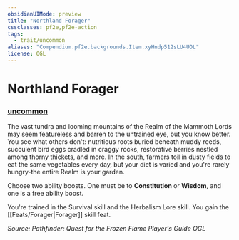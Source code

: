 ```yaml
---
obsidianUIMode: preview
title: "Northland Forager"
cssclasses: pf2e,pf2e-action
tags:
  - trait/uncommon
aliases: "Compendium.pf2e.backgrounds.Item.xyHndp512sLU4UOL"
license: OGL
---
```

# Northland Forager

### [uncommon](uncommon "Uncommon Rarity Trait")






The vast tundra and looming mountains of the Realm of the Mammoth Lords may seem featureless and barren to the untrained eye, but you know better. You see what others don't: nutritious roots buried beneath muddy reeds, succulent bird eggs cradled in craggy rocks, restorative berries nestled among thorny thickets, and more. In the south, farmers toil in dusty fields to eat the same vegetables every day, but your diet is varied and you're rarely hungry-the entire Realm is your garden.

Choose two ability boosts. One must be to **Constitution** or **Wisdom**, and one is a free ability boost.

You're trained in the Survival skill and the Herbalism Lore skill. You gain the [[Feats/Forager|Forager]] skill feat.

*Source: Pathfinder: Quest for the Frozen Flame Player's Guide*
*OGL*
